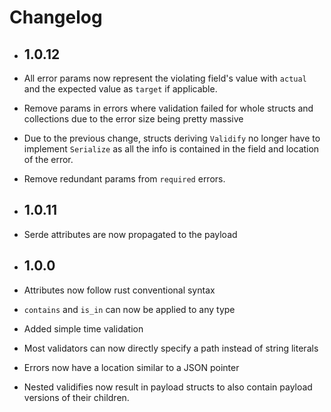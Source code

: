 # Changelog

- ## 1.0.12

- All error params now represent the violating field's value with `actual` and the expected value as `target` if applicable.
- Remove params in errors where validation failed for whole structs and collections due to the error size being pretty massive
- Due to the previous change, structs deriving `Validify` no longer have to implement `Serialize` as all the info is contained in the field and location of the error.
- Remove redundant params from `required` errors.

- ## 1.0.11

- Serde attributes are now propagated to the payload

- ## 1.0.0

- Attributes now follow rust conventional syntax
- `contains` and `is_in` can now be applied to any type
- Added simple time validation
- Most validators can now directly specify a path instead of string literals
- Errors now have a location similar to a JSON pointer
- Nested validifies now result in payload structs to also contain payload versions of their children.
